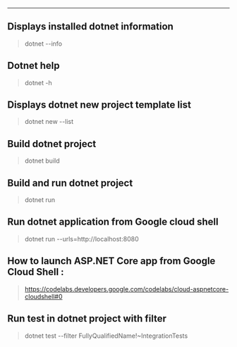 ***********************************************
## Displays installed dotnet information
> dotnet --info

## Dotnet help
> dotnet -h

## Displays dotnet new project template list
> dotnet new --list

## Build dotnet project
> dotnet build

## Build and run dotnet project
> dotnet run

## Run dotnet application from Google cloud shell
> dotnet run --urls=http://localhost:8080

## How to launch ASP.NET Core app from Google Cloud Shell : 
> https://codelabs.developers.google.com/codelabs/cloud-aspnetcore-cloudshell#0

## Run test in dotnet project with filter
> dotnet test --filter FullyQualifiedName!~IntegrationTests
